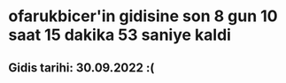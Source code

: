# ofarukbicer'in gidisine son 8 gun 10 saat 15 dakika 53 saniye kaldi

## Gidis tarihi: 30.09.2022 :(
